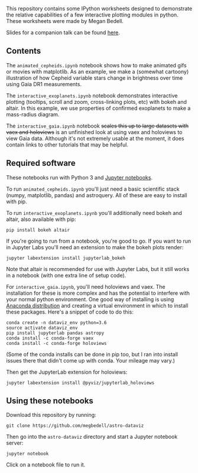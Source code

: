 This repository contains some IPython worksheets designed to demonstrate the relative capabilities of a few interactive plotting modules in python. These worksheets were made by Megan Bedell.

Slides for a companion talk can be found [here](https://docs.google.com/presentation/d/1sGvM4S9nQByNv3_1aj4nH5ynvp_pQt5MI1hk7djMcwk/edit?usp=sharing).

## Contents

The `animated_cepheids.ipynb` notebook shows how to make animated gifs or movies with matplotlib. As an example, we make a (somewhat cartoony) illustration of how Cepheid variable stars change in brightness over time using Gaia DR1 measurements.

The `interactive_exoplanets.ipynb` notebook demonstrates interactive plotting (tooltips, scroll and zoom, cross-linking plots, etc) with bokeh and altair. In this example, we use properties of confirmed exoplanets to make a mass-radius diagram.

The `interactive_gaia.ipynb` notebook ~~scales this up to large datasets with vaex and holoviews~~ is an unfinished look at using vaex and holoviews to view Gaia data. Although it's not extremely usable at the moment, it does contain links to other tutorials that may be helpful.

## Required software

These notebooks run with Python 3 and [Jupyter notebooks](http://jupyter.org/).

To run `animated_cepheids.ipynb` you'll just need a basic scientific stack (numpy, matplotlib, pandas) and astroquery. All of these are easy to install with pip.

To run `interactive_exoplanets.ipynb` you'll additionally need bokeh and altair, also available with pip:

```
pip install bokeh altair
```

If you're going to run from a notebook, you're good to go. If you want to run in Jupyter Labs you'll need an extension to make the bokeh plots render:

```
jupyter labextension install jupyterlab_bokeh
```

Note that altair is recommended for use with Jupyter Labs, but it still works in a notebook (with one extra line of setup code).

For `interactive_gaia.ipynb`, you'll need holoviews and vaex. The installation for these is more complex and has the potential to interfere with your normal python environment. One good way of installing is using [Anaconda distribution](http://continuum.io/downloads) and creating a virtual environment in which to install these packages. Here's a snippet of code to do this:

```
conda create -n dataviz_env python=3.6
source activate dataviz_env
pip install jupyterlab pandas astropy 
conda install -c conda-forge vaex
conda install -c conda-forge holoviews
```

(Some of the conda installs can be done in pip too, but I ran into install issues there that didn't come up with conda. Your mileage may vary.)

Then get the JupyterLab extension for holoviews:

```
jupyter labextension install @pyviz/jupyterlab_holoviews
```

## Using these notebooks

Download this repository by running:

```
git clone https://github.com/megbedell/astro-dataviz
```

Then go into the `astro-dataviz` directory and start a Jupyter notebook server:

```
jupyter notebook
```

Click on a notebook file to run it.
